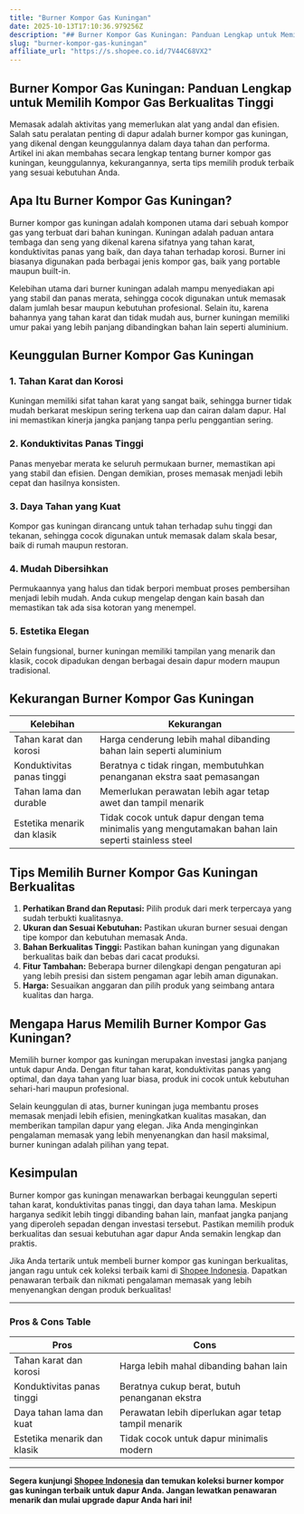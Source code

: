 ```yaml
---
title: "Burner Kompor Gas Kuningan"
date: 2025-10-13T17:10:36.979256Z
description: "## Burner Kompor Gas Kuningan: Panduan Lengkap untuk Memilih Kompor Gas Berkualitas Tinggi..."
slug: "burner-kompor-gas-kuningan"
affiliate_url: "https://s.shopee.co.id/7V44C68VX2"
---
```

## Burner Kompor Gas Kuningan: Panduan Lengkap untuk Memilih Kompor Gas Berkualitas Tinggi

Memasak adalah aktivitas yang memerlukan alat yang andal dan efisien. Salah satu peralatan penting di dapur adalah burner kompor gas kuningan, yang dikenal dengan keunggulannya dalam daya tahan dan performa. Artikel ini akan membahas secara lengkap tentang burner kompor gas kuningan, keunggulannya, kekurangannya, serta tips memilih produk terbaik yang sesuai kebutuhan Anda.

## Apa Itu Burner Kompor Gas Kuningan?

Burner kompor gas kuningan adalah komponen utama dari sebuah kompor gas yang terbuat dari bahan kuningan. Kuningan adalah paduan antara tembaga dan seng yang dikenal karena sifatnya yang tahan karat, konduktivitas panas yang baik, dan daya tahan terhadap korosi. Burner ini biasanya digunakan pada berbagai jenis kompor gas, baik yang portable maupun built-in.

Kelebihan utama dari burner kuningan adalah mampu menyediakan api yang stabil dan panas merata, sehingga cocok digunakan untuk memasak dalam jumlah besar maupun kebutuhan profesional. Selain itu, karena bahannya yang tahan karat dan tidak mudah aus, burner kuningan memiliki umur pakai yang lebih panjang dibandingkan bahan lain seperti aluminium.

## Keunggulan Burner Kompor Gas Kuningan

### 1. Tahan Karat dan Korosi

Kuningan memiliki sifat tahan karat yang sangat baik, sehingga burner tidak mudah berkarat meskipun sering terkena uap dan cairan dalam dapur. Hal ini memastikan kinerja jangka panjang tanpa perlu penggantian sering.

### 2. Konduktivitas Panas Tinggi

Panas menyebar merata ke seluruh permukaan burner, memastikan api yang stabil dan efisien. Dengan demikian, proses memasak menjadi lebih cepat dan hasilnya konsisten.

### 3. Daya Tahan yang Kuat

Kompor gas kuningan dirancang untuk tahan terhadap suhu tinggi dan tekanan, sehingga cocok digunakan untuk memasak dalam skala besar, baik di rumah maupun restoran.

### 4. Mudah Dibersihkan

Permukaannya yang halus dan tidak berpori membuat proses pembersihan menjadi lebih mudah. Anda cukup mengelap dengan kain basah dan memastikan tak ada sisa kotoran yang menempel.

### 5. Estetika Elegan

Selain fungsional, burner kuningan memiliki tampilan yang menarik dan klasik, cocok dipadukan dengan berbagai desain dapur modern maupun tradisional.

## Kekurangan Burner Kompor Gas Kuningan

| Kelebihan | Kekurangan |
|------------|--------------|
| Tahan karat dan korosi | Harga cenderung lebih mahal dibanding bahan lain seperti aluminium |
| Konduktivitas panas tinggi | Beratnya c tidak ringan, membutuhkan penanganan ekstra saat pemasangan |
| Tahan lama dan durable | Memerlukan perawatan lebih agar tetap awet dan tampil menarik |
| Estetika menarik dan klasik | Tidak cocok untuk dapur dengan tema minimalis yang mengutamakan bahan lain seperti stainless steel |

## Tips Memilih Burner Kompor Gas Kuningan Berkualitas

1. **Perhatikan Brand dan Reputasi:** Pilih produk dari merk terpercaya yang sudah terbukti kualitasnya.
2. **Ukuran dan Sesuai Kebutuhan:** Pastikan ukuran burner sesuai dengan tipe kompor dan kebutuhan memasak Anda.
3. **Bahan Berkualitas Tinggi:** Pastikan bahan kuningan yang digunakan berkualitas baik dan bebas dari cacat produksi.
4. **Fitur Tambahan:** Beberapa burner dilengkapi dengan pengaturan api yang lebih presisi dan sistem pengaman agar lebih aman digunakan.
5. **Harga:** Sesuaikan anggaran dan pilih produk yang seimbang antara kualitas dan harga.

## Mengapa Harus Memilih Burner Kompor Gas Kuningan?

Memilih burner kompor gas kuningan merupakan investasi jangka panjang untuk dapur Anda. Dengan fitur tahan karat, konduktivitas panas yang optimal, dan daya tahan yang luar biasa, produk ini cocok untuk kebutuhan sehari-hari maupun profesional.

Selain keunggulan di atas, burner kuningan juga membantu proses memasak menjadi lebih efisien, meningkatkan kualitas masakan, dan memberikan tampilan dapur yang elegan. Jika Anda menginginkan pengalaman memasak yang lebih menyenangkan dan hasil maksimal, burner kuningan adalah pilihan yang tepat.

## Kesimpulan

Burner kompor gas kuningan menawarkan berbagai keunggulan seperti tahan karat, konduktivitas panas tinggi, dan daya tahan lama. Meskipun harganya sedikit lebih tinggi dibanding bahan lain, manfaat jangka panjang yang diperoleh sepadan dengan investasi tersebut. Pastikan memilih produk berkualitas dan sesuai kebutuhan agar dapur Anda semakin lengkap dan praktis.

Jika Anda tertarik untuk membeli burner kompor gas kuningan berkualitas, jangan ragu untuk cek koleksi terbaik kami di [Shopee Indonesia](https://s.shopee.co.id/7V44C68VX2). Dapatkan penawaran terbaik dan nikmati pengalaman memasak yang lebih menyenangkan dengan produk berkualitas!

---

### Pros & Cons Table

| **Pros** | **Cons** |
|------------|--------------|
| Tahan karat dan korosi | Harga lebih mahal dibanding bahan lain |
| Konduktivitas panas tinggi | Beratnya cukup berat, butuh penanganan ekstra |
| Daya tahan lama dan kuat | Perawatan lebih diperlukan agar tetap tampil menarik |
| Estetika menarik dan klasik | Tidak cocok untuk dapur minimalis modern |

---

**Segera kunjungi [Shopee Indonesia](https://s.shopee.co.id/7V44C68VX2) dan temukan koleksi burner kompor gas kuningan terbaik untuk dapur Anda. Jangan lewatkan penawaran menarik dan mulai upgrade dapur Anda hari ini!**